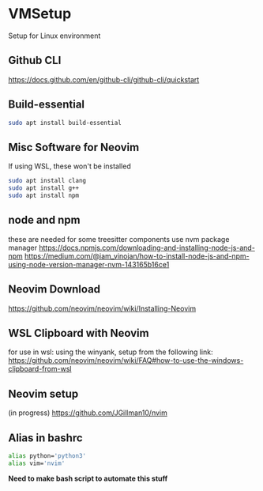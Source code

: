 # VMSetup
Setup for Linux environment

## Github CLI
https://docs.github.com/en/github-cli/github-cli/quickstart

## Build-essential
```bash
sudo apt install build-essential
```

## Misc Software for Neovim
If using WSL, these won't be installed
```bash
sudo apt install clang
sudo apt install g++
sudo apt install npm
```

## node and npm
these are needed for some treesitter components
use nvm package manager
https://docs.npmjs.com/downloading-and-installing-node-js-and-npm
https://medium.com/@iam_vinojan/how-to-install-node-js-and-npm-using-node-version-manager-nvm-143165b16ce1

## Neovim Download
https://github.com/neovim/neovim/wiki/Installing-Neovim

## WSL Clipboard with Neovim
for use in wsl: using the winyank, setup from the following link: https://github.com/neovim/neovim/wiki/FAQ#how-to-use-the-windows-clipboard-from-wsl

## Neovim setup
(in progress) https://github.com/JGillman10/nvim

## Alias in bashrc
```bash
alias python='python3'
alias vim='nvim'
```

**Need to make bash script to automate this stuff**
